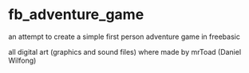 # fb_adventure_game
an attempt to create a simple first person adventure game in freebasic

all digital art (graphics and sound files) where made by mrToad (Daniel Wilfong)
